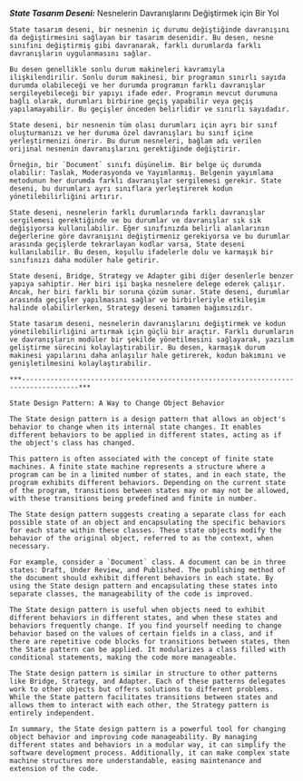 ***State Tasarım Deseni:*** Nesnelerin Davranışlarını Değiştirmek için Bir Yol

	State tasarım deseni, bir nesnenin iç durumu değiştiğinde davranışını da değiştirmesini sağlayan bir tasarım desenidir. Bu desen, nesne sınıfını değiştirmiş gibi davranarak, farklı durumlarda farklı davranışların uygulanmasını sağlar.

	Bu desen genellikle sonlu durum makineleri kavramıyla ilişkilendirilir. Sonlu durum makinesi, bir programın sınırlı sayıda durumda olabileceği ve her durumda programın farklı davranışlar sergileyebileceği bir yapıyı ifade eder. Programın mevcut durumuna bağlı olarak, durumları birbirine geçiş yapabilir veya geçiş yapılamayabilir. Bu geçişler önceden belirlidir ve sınırlı sayıdadır.

	State deseni, bir nesnenin tüm olası durumları için ayrı bir sınıf oluşturmanızı ve her duruma özel davranışları bu sınıf içine yerleştirmenizi önerir. Bu durum nesneleri, bağlam adı verilen orijinal nesnenin davranışlarını gerektiğinde değiştirir.

	Örneğin, bir `Document` sınıfı düşünelim. Bir belge üç durumda olabilir: Taslak, Moderasyonda ve Yayımlanmış. Belgenin yayımlama metodunun her durumda farklı davranışlar sergilemesi gerekir. State deseni, bu durumları ayrı sınıflara yerleştirerek kodun yönetilebilirliğini artırır.

	State deseni, nesnelerin farklı durumlarında farklı davranışlar sergilemesi gerektiğinde ve bu durumlar ve davranışlar sık sık değişiyorsa kullanılabilir. Eğer sınıfınızda belirli alanlarının değerlerine göre davranışını değiştirmeniz gerekiyorsa ve bu durumlar arasında geçişlerde tekrarlayan kodlar varsa, State deseni kullanılabilir. Bu desen, koşullu ifadelerle dolu ve karmaşık bir sınıfınızı daha modüler hale getirir.

	State deseni, Bridge, Strategy ve Adapter gibi diğer desenlerle benzer yapıya sahiptir. Her biri işi başka nesnelere delege ederek çalışır. Ancak, her biri farklı bir soruna çözüm sunar. State deseni, durumlar arasında geçişler yapılmasını sağlar ve birbirleriyle etkileşim halinde olabilirlerken, Strategy deseni tamamen bağımsızdır.

	State tasarım deseni, nesnelerin davranışlarını değiştirmek ve kodun yönetilebilirliğini artırmak için güçlü bir araçtır. Farklı durumların ve davranışların modüler bir şekilde yönetilmesini sağlayarak, yazılım geliştirme sürecini kolaylaştırabilir. Bu desen, karmaşık durum makinesi yapılarını daha anlaşılır hale getirerek, kodun bakımını ve genişletilmesini kolaylaştırabilir.

	***------------------------------------------------------------------------------------***

	State Design Pattern: A Way to Change Object Behavior

	The State design pattern is a design pattern that allows an object's behavior to change when its internal state changes. It enables different behaviors to be applied in different states, acting as if the object's class has changed.

	This pattern is often associated with the concept of finite state machines. A finite state machine represents a structure where a program can be in a limited number of states, and in each state, the program exhibits different behaviors. Depending on the current state of the program, transitions between states may or may not be allowed, with these transitions being predefined and finite in number.

	The State design pattern suggests creating a separate class for each possible state of an object and encapsulating the specific behaviors for each state within these classes. These state objects modify the behavior of the original object, referred to as the context, when necessary.

	For example, consider a `Document` class. A document can be in three states: Draft, Under Review, and Published. The publishing method of the document should exhibit different behaviors in each state. By using the State design pattern and encapsulating these states into separate classes, the manageability of the code is improved.

	The State design pattern is useful when objects need to exhibit different behaviors in different states, and when these states and behaviors frequently change. If you find yourself needing to change behavior based on the values of certain fields in a class, and if there are repetitive code blocks for transitions between states, then the State pattern can be applied. It modularizes a class filled with conditional statements, making the code more manageable.

	The State design pattern is similar in structure to other patterns like Bridge, Strategy, and Adapter. Each of these patterns delegates work to other objects but offers solutions to different problems. While the State pattern facilitates transitions between states and allows them to interact with each other, the Strategy pattern is entirely independent.

	In summary, the State design pattern is a powerful tool for changing object behavior and improving code manageability. By managing different states and behaviors in a modular way, it can simplify the software development process. Additionally, it can make complex state machine structures more understandable, easing maintenance and extension of the code.